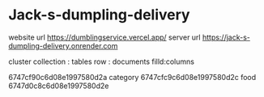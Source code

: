 # Jack-s-dumpling-delivery

website url
https://dumblingservice.vercel.app/
server url
https://jack-s-dumpling-delivery.onrender.com

cluster
collection : tables
row : documents
filld:columns

6747cf90c6d08e1997580d2a
category
6747cfc9c6d08e1997580d2c
food
6747d0c8c6d08e1997580d2e